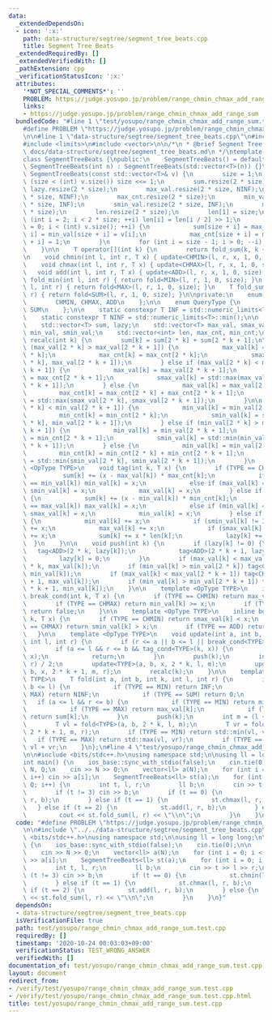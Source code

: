 ```yaml
---
data:
  _extendedDependsOn:
  - icon: ':x:'
    path: data-structure/segtree/segment_tree_beats.cpp
    title: Segment Tree Beats
  _extendedRequiredBy: []
  _extendedVerifiedWith: []
  _pathExtension: cpp
  _verificationStatusIcon: ':x:'
  attributes:
    '*NOT_SPECIAL_COMMENTS*': ''
    PROBLEM: https://judge.yosupo.jp/problem/range_chmin_chmax_add_range_sum
    links:
    - https://judge.yosupo.jp/problem/range_chmin_chmax_add_range_sum
  bundledCode: "#line 1 \"test/yosupo/range_chmin_chmax_add_range_sum.test.cpp\"\n\
    #define PROBLEM \"https://judge.yosupo.jp/problem/range_chmin_chmax_add_range_sum\"\
    \n\n#line 1 \"data-structure/segtree/segment_tree_beats.cpp\"\n#include <algorithm>\n\
    #include <limits>\n#include <vector>\n\n/*\n * @brief Segment Tree Beats\n * @docs\
    \ docs/data-structure/segtree/segment_tree_beats.md\n */\ntemplate <typename T>\n\
    class SegmentTreeBeats {\npublic:\n    SegmentTreeBeats() = default;\n    explicit\
    \ SegmentTreeBeats(int n) : SegmentTreeBeats(std::vector<T>(n)) {}\n    explicit\
    \ SegmentTreeBeats(const std::vector<T>& v) {\n        size = 1;\n        while\
    \ (size < (int) v.size()) size <<= 1;\n        sum.resize(2 * size);\n       \
    \ lazy.resize(2 * size);\n        max_val.resize(2 * size, NINF);\n        smax_val.resize(2\
    \ * size, NINF);\n        max_cnt.resize(2 * size);\n        min_val.resize(2\
    \ * size, INF);\n        smin_val.resize(2 * size, INF);\n        min_cnt.resize(2\
    \ * size);\n        len.resize(2 * size);\n        len[1] = size;\n        for\
    \ (int i = 2; i < 2 * size; ++i) len[i] = len[i / 2] >> 1;\n        for (int i\
    \ = 0; i < (int) v.size(); ++i) {\n            sum[size + i] = max_val[size +\
    \ i] = min_val[size + i] = v[i];\n            max_cnt[size + i] = min_cnt[size\
    \ + i] = 1;\n        }\n        for (int i = size - 1; i > 0; --i) recalc(i);\n\
    \    }\n\n    T operator[](int k) {\n        return fold_sum(k, k + 1);\n    }\n\
    \n    void chmin(int l, int r, T x) { update<CHMIN>(l, r, x, 1, 0, size); }\n\
    \    void chmax(int l, int r, T x) { update<CHMAX>(l, r, x, 1, 0, size); }\n \
    \   void add(int l, int r, T x) { update<ADD>(l, r, x, 1, 0, size); }\n\n    T\
    \ fold_min(int l, int r) { return fold<MIN>(l, r, 1, 0, size); }\n    T fold_max(int\
    \ l, int r) { return fold<MAX>(l, r, 1, 0, size); }\n    T fold_sum(int l, int\
    \ r) { return fold<SUM>(l, r, 1, 0, size); }\n\nprivate:\n    enum OpType {\n\
    \        CHMIN, CHMAX, ADD\n    };\n\n    enum QueryType {\n        MIN, MAX,\
    \ SUM\n    };\n\n    static constexpr T INF = std::numeric_limits<T>::max();\n\
    \    static constexpr T NINF = std::numeric_limits<T>::min();\n\n    int size;\n\
    \    std::vector<T> sum, lazy;\n    std::vector<T> max_val, smax_val;\n    std::vector<T>\
    \ min_val, smin_val;\n    std::vector<int> len, max_cnt, min_cnt;\n\n    void\
    \ recalc(int k) {\n        sum[k] = sum[2 * k] + sum[2 * k + 1];\n\n        if\
    \ (max_val[2 * k] > max_val[2 * k + 1]) {\n            max_val[k] = max_val[2\
    \ * k];\n            max_cnt[k] = max_cnt[2 * k];\n            smax_val[k] = std::max(smax_val[2\
    \ * k], max_val[2 * k + 1]);\n        } else if (max_val[2 * k] < max_val[2 *\
    \ k + 1]) {\n            max_val[k] = max_val[2 * k + 1];\n            max_cnt[k]\
    \ = max_cnt[2 * k + 1];\n            smax_val[k] = std::max(max_val[2 * k], smax_val[2\
    \ * k + 1]);\n        } else {\n            max_val[k] = max_val[2 * k];\n   \
    \         max_cnt[k] = max_cnt[2 * k] + max_cnt[2 * k + 1];\n            smax_val[k]\
    \ = std::max(smax_val[2 * k], smax_val[2 * k + 1]);\n        }\n\n        if (min_val[2\
    \ * k] < min_val[2 * k + 1]) {\n            min_val[k] = min_val[2 * k];\n   \
    \         min_cnt[k] = min_cnt[2 * k];\n            smin_val[k] = std::min(smin_val[2\
    \ * k], min_val[2 * k + 1]);\n        } else if (min_val[2 * k] > min_val[2 *\
    \ k + 1]) {\n            min_val[k] = min_val[2 * k + 1];\n            min_cnt[k]\
    \ = min_cnt[2 * k + 1];\n            smin_val[k] = std::min(min_val[2 * k], smin_val[2\
    \ * k + 1]);\n        } else {\n            min_val[k] = min_val[2 * k];\n   \
    \         min_cnt[k] = min_cnt[2 * k] + min_cnt[2 * k + 1];\n            smin_val[k]\
    \ = std::min(smin_val[2 * k], smin_val[2 * k + 1]);\n        }\n    }\n\n    template\
    \ <OpType TYPE>\n    void tag(int k, T x) {\n        if (TYPE == CHMIN) {\n  \
    \          sum[k] += (x - max_val[k]) * max_cnt[k];\n            if (max_val[k]\
    \ == min_val[k]) min_val[k] = x;\n            else if (max_val[k] == smin_val[k])\
    \ smin_val[k] = x;\n            max_val[k] = x;\n        } else if (TYPE == CHMAX)\
    \ {\n            sum[k] += (x - min_val[k]) * min_cnt[k];\n            if (min_val[k]\
    \ == max_val[k]) max_val[k] = x;\n            else if (min_val[k] == smax_val[k])\
    \ smax_val[k] = x;\n            min_val[k] = x;\n        } else if (TYPE == ADD)\
    \ {\n            min_val[k] += x;\n            if (smin_val[k] != INF) smin_val[k]\
    \ += x;\n            max_val[k] += x;\n            if (smax_val[k] != NINF) smax_val[k]\
    \ += x;\n            sum[k] += x * len[k];\n            lazy[k] += x;\n      \
    \  }\n    }\n\n    void push(int k) {\n        if (lazy[k] != 0) {\n         \
    \   tag<ADD>(2 * k, lazy[k]);\n            tag<ADD>(2 * k + 1, lazy[k]);\n   \
    \         lazy[k] = 0;\n        }\n        if (max_val[k] < max_val[2 * k]) tag<CHMIN>(2\
    \ * k, max_val[k]);\n        if (min_val[k] > min_val[2 * k]) tag<CHMAX>(2 * k,\
    \ min_val[k]);\n        if (max_val[k] < max_val[2 * k + 1]) tag<CHMIN>(2 * k\
    \ + 1, max_val[k]);\n        if (min_val[k] > min_val[2 * k + 1]) tag<CHMAX>(2\
    \ * k + 1, min_val[k]);\n    }\n\n    template <OpType TYPE>\n    inline bool\
    \ break_cond(int k, T x) {\n        if (TYPE == CHMIN) return max_val[k] <= x;\n\
    \        if (TYPE == CHMAX) return min_val[k] >= x;\n        if (TYPE == ADD)\
    \ return false;\n    }\n\n    template <OpType TYPE>\n    inline bool tag_cond(int\
    \ k, T x) {\n        if (TYPE == CHMIN) return smax_val[k] < x;\n        if (TYPE\
    \ == CHMAX) return smin_val[k] > x;\n        if (TYPE == ADD) return true;\n \
    \   }\n\n    template <OpType TYPE>\n    void update(int a, int b, T x, int k,\
    \ int l, int r) {\n        if (r <= a || b <= l || break_cond<TYPE>(k, x)) return;\n\
    \        if (a <= l && r <= b && tag_cond<TYPE>(k, x)) {\n            tag<TYPE>(k,\
    \ x);\n            return;\n        }\n        push(k);\n        int m = (l +\
    \ r) / 2;\n        update<TYPE>(a, b, x, 2 * k, l, m);\n        update<TYPE>(a,\
    \ b, x, 2 * k + 1, m, r);\n        recalc(k);\n    }\n\n    template <QueryType\
    \ TYPE>\n    T fold(int a, int b, int k, int l, int r) {\n        if (r <= a ||\
    \ b <= l) {\n            if (TYPE == MIN) return INF;\n            if (TYPE ==\
    \ MAX) return NINF;\n            if (TYPE == SUM) return 0;\n        }\n     \
    \   if (a <= l && r <= b) {\n            if (TYPE == MIN) return min_val[k];\n\
    \            if (TYPE == MAX) return max_val[k];\n            if (TYPE == SUM)\
    \ return sum[k];\n        }\n        push(k);\n        int m = (l + r) / 2;\n\
    \        T vl = fold<TYPE>(a, b, 2 * k, l, m);\n        T vr = fold<TYPE>(a, b,\
    \ 2 * k + 1, m, r);\n        if (TYPE == MIN) return std::min(vl, vr);\n     \
    \   if (TYPE == MAX) return std::max(vl, vr);\n        if (TYPE == SUM) return\
    \ vl + vr;\n    }\n};\n#line 4 \"test/yosupo/range_chmin_chmax_add_range_sum.test.cpp\"\
    \n\n#include <bits/stdc++.h>\nusing namespace std;\n\nusing ll = long long;\n\n\
    int main() {\n    ios_base::sync_with_stdio(false);\n    cin.tie(0);\n\n    int\
    \ N, Q;\n    cin >> N >> Q;\n    vector<ll> a(N);\n    for (int i = 0; i < N;\
    \ i++) cin >> a[i];\n    SegmentTreeBeats<ll> st(a);\n    for (int i = 0; i <\
    \ Q; i++) {\n        int t, l, r;\n        ll b;\n        cin >> t >> l >> r;\n\
    \        if (t != 3) cin >> b;\n        if (t == 0) {\n            st.chmin(l,\
    \ r, b);\n        } else if (t == 1) {\n            st.chmax(l, r, b);\n     \
    \   } else if (t == 2) {\n            st.add(l, r, b);\n        } else {\n   \
    \         cout << st.fold_sum(l, r) << \"\\n\";\n        }\n    }\n}\n"
  code: "#define PROBLEM \"https://judge.yosupo.jp/problem/range_chmin_chmax_add_range_sum\"\
    \n\n#include \"../../data-structure/segtree/segment_tree_beats.cpp\"\n\n#include\
    \ <bits/stdc++.h>\nusing namespace std;\n\nusing ll = long long;\n\nint main()\
    \ {\n    ios_base::sync_with_stdio(false);\n    cin.tie(0);\n\n    int N, Q;\n\
    \    cin >> N >> Q;\n    vector<ll> a(N);\n    for (int i = 0; i < N; i++) cin\
    \ >> a[i];\n    SegmentTreeBeats<ll> st(a);\n    for (int i = 0; i < Q; i++) {\n\
    \        int t, l, r;\n        ll b;\n        cin >> t >> l >> r;\n        if\
    \ (t != 3) cin >> b;\n        if (t == 0) {\n            st.chmin(l, r, b);\n\
    \        } else if (t == 1) {\n            st.chmax(l, r, b);\n        } else\
    \ if (t == 2) {\n            st.add(l, r, b);\n        } else {\n            cout\
    \ << st.fold_sum(l, r) << \"\\n\";\n        }\n    }\n}"
  dependsOn:
  - data-structure/segtree/segment_tree_beats.cpp
  isVerificationFile: true
  path: test/yosupo/range_chmin_chmax_add_range_sum.test.cpp
  requiredBy: []
  timestamp: '2020-10-24 00:03:03+09:00'
  verificationStatus: TEST_WRONG_ANSWER
  verifiedWith: []
documentation_of: test/yosupo/range_chmin_chmax_add_range_sum.test.cpp
layout: document
redirect_from:
- /verify/test/yosupo/range_chmin_chmax_add_range_sum.test.cpp
- /verify/test/yosupo/range_chmin_chmax_add_range_sum.test.cpp.html
title: test/yosupo/range_chmin_chmax_add_range_sum.test.cpp
---
```

